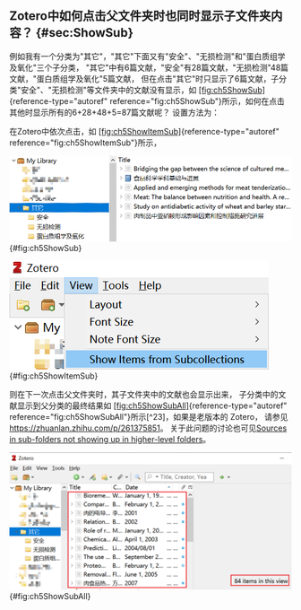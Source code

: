 ## Zotero中如何点击父文件夹时也同时显示子文件夹内容？ {#sec:ShowSub}

例如我有一个分类为"其它"，"其它"下面又有"安全"、"无损检测"和"蛋白质组学及氧化"三个子分类， "其它"中有6篇文献，"安全"有28篇文献，"无损检测"48篇文献，"蛋白质组学及氧化"5篇文献， 但在点击"其它"时只显示了6篇文献，子分类"安全"、"无损检测"等文件夹中的文献没有显示，如 [\[fig:ch5ShowSub\]](#fig:ch5ShowSub){reference-type="autoref" reference="fig:ch5ShowSub"}所示，如何在点击其他时显示所有的6+28+48+5=87篇文献呢？ 设置方法为：

在Zotero中依次点击，如 [\[fig:ch5ShowItemSub\]](#fig:ch5ShowItemSub){reference-type="autoref" reference="fig:ch5ShowItemSub"}所示，

![子分类中的文献不显示到父分类中](ch5ShowSub.png){#fig:ch5ShowSub}

![设置子分类中的文献显示到父分类中](ch5ShowItemSub.png){#fig:ch5ShowItemSub}

则在下一次点击父文件夹时，其子文件夹中的文献也会显示出来， 子分类中的文献显示到父分类的最终结果如 [\[fig:ch5ShowSubAll\]](#fig:ch5ShowSubAll){reference-type="autoref" reference="fig:ch5ShowSubAll"}所示[^23]，如果是老版本的 Zotero， 请参见<https://zhuanlan.zhihu.com/p/261375851>。 关于此问题的讨论也可见[Sources in sub-folders not showing up in higher-level folders](https://forums.zotero.org/discussion/68833/sources-in-sub-folders-not-showing-up-in-higher-level-folders)。

![设置子分类中的文献显示到父分类中](ch5ShowSubAll.png){#fig:ch5ShowSubAll}

